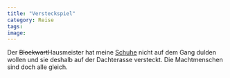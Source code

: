 ```yaml
---
title: "Versteckspiel"
category: Reise
tags: 
image: 
---
```


Der ~~Blockwart~~Hausmeister hat meine [Schuhe](http://www.misantropolis.de/schuhelos) nicht auf dem Gang dulden wollen und sie deshalb auf der Dachterasse versteckt. Die Machtmenschen sind doch alle gleich.